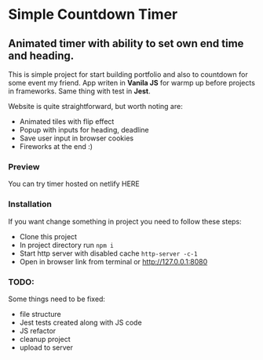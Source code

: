 # Simple Countdown Timer

## Animated timer with ability to set own end time and heading.

This is simple project for start building portfolio and also to countdown for some event my friend. App writen in **Vanila JS** for warmp up before projects in frameworks. Same thing with test in **Jest**.

Website is quite straightforward, but worth noting are:

- Animated tiles with flip effect
- Popup with inputs for heading, deadline
- Save user input in browser cookies
- Fireworks at the end :)

### Preview

You can try timer hosted on netlify HERE

### Installation

If you want change something in project you need to follow these steps:

- Clone this project
- In project directory run `npm i`
- Start http server with disabled cache `http-server -c-1`
- Open in browser link from terminal or http://127.0.0.1:8080

### TODO:

Some things need to be fixed:

- file structure
- Jest tests created along with JS code
- JS refactor
- cleanup project
- upload to server
